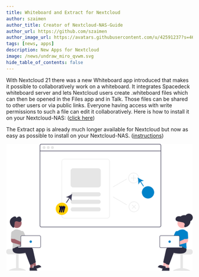 ```yaml
---
title: Whiteboard and Extract for Nextcloud
author: szaimen
author_title: Creator of Nextcloud-NAS-Guide
author_url: https://github.com/szaimen
author_image_url: https://avatars.githubusercontent.com/u/42591237?s=460&v=4
tags: [news, apps]
description: New Apps for Nextcloud
image: /news/undraw_miro_qvwm.svg
hide_table_of_contents: false
---
```


With Nextcloud 21 there was a new Whiteboard app introduced that makes it possible to collaboratively work on a whiteboard. It integrates Spacedeck whiteboard server and lets Nextcloud users create .whiteboard files which can then be opened in the Files app and in Talk. Those files can be shared to other users or via public links. Everyone having access with write permissions to such a file can edit it collaboratively. Here is how to install it on your Nextcloud-NAS: ([click here](/docs/whiteboard))

The Extract app is already much longer available for Nextcloud but now as easy as possible to install on your Nextcloud-NAS. ([instructions](/docs/extract))

![Whiteboard app](/news/undraw_miro_qvwm.svg)

<!--The following comment will skip the article in the News overview.-->
<!--truncate-->